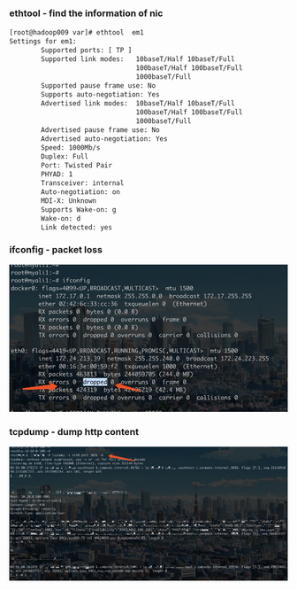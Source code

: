 ### ethtool - find the information of nic
```shell
[root@hadoop009 var]# ethtool  em1
Settings for em1:
        Supported ports: [ TP ]
        Supported link modes:   10baseT/Half 10baseT/Full 
                                100baseT/Half 100baseT/Full 
                                1000baseT/Full 
        Supported pause frame use: No
        Supports auto-negotiation: Yes
        Advertised link modes:  10baseT/Half 10baseT/Full 
                                100baseT/Half 100baseT/Full 
                                1000baseT/Full 
        Advertised pause frame use: No
        Advertised auto-negotiation: Yes
        Speed: 1000Mb/s
        Duplex: Full
        Port: Twisted Pair
        PHYAD: 1
        Transceiver: internal
        Auto-negotiation: on
        MDI-X: Unknown
        Supports Wake-on: g
        Wake-on: d
        Link detected: yes
```

### ifconfig - packet loss
![ifconfig](images/ifconfig.jpg)

### tcpdump - dump http content
![tcpdump](images/tcpdump.jpg)